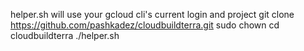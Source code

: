 helper.sh will use your gcloud cli's current login and project
        git clone https://github.com/pashkadez/cloudbuildterra.git
        sudo chown
        cd cloudbuildterra
        ./helper.sh